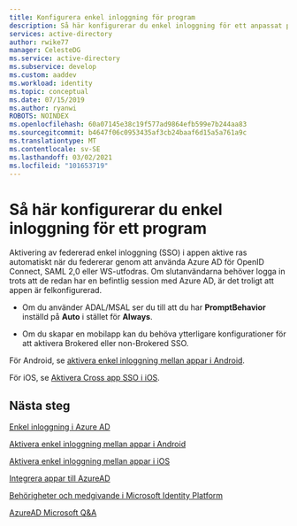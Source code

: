 ```yaml
---
title: Konfigurera enkel inloggning för program
description: Så här konfigurerar du enkel inloggning för ett anpassat program som du utvecklar och registrerar med Azure AD.
services: active-directory
author: rwike77
manager: CelesteDG
ms.service: active-directory
ms.subservice: develop
ms.custom: aaddev
ms.workload: identity
ms.topic: conceptual
ms.date: 07/15/2019
ms.author: ryanwi
ROBOTS: NOINDEX
ms.openlocfilehash: 60a07145e38c19f577ad9864efb599e7b244aa83
ms.sourcegitcommit: b4647f06c0953435af3cb24baaf6d15a5a761a9c
ms.translationtype: MT
ms.contentlocale: sv-SE
ms.lasthandoff: 03/02/2021
ms.locfileid: "101653719"
---
```

# <a name="how-to-configure-single-sign-on-for-an-application"></a>Så här konfigurerar du enkel inloggning för ett program

Aktivering av federerad enkel inloggning (SSO) i appen aktive ras automatiskt när du federerar genom att använda Azure AD för OpenID Connect, SAML 2,0 eller WS-utfodras. Om slutanvändarna behöver logga in trots att de redan har en befintlig session med Azure AD, är det troligt att appen är felkonfigurerad.

* Om du använder ADAL/MSAL ser du till att du har **PromptBehavior** inställd på **Auto** i stället för **Always**.

* Om du skapar en mobilapp kan du behöva ytterligare konfigurationer för att aktivera Brokered eller non-Brokered SSO.

För Android, se [aktivera enkel inloggning mellan appar i Android](../azuread-dev/howto-v1-enable-sso-android.md).<br>

För iOS, se [Aktivera Cross app SSO i iOS](../azuread-dev/howto-v1-enable-sso-ios.md).

## <a name="next-steps"></a>Nästa steg

[Enkel inloggning i Azure AD](../manage-apps/what-is-single-sign-on.md)<br>

[Aktivera enkel inloggning mellan appar i Android](../azuread-dev/howto-v1-enable-sso-android.md)<br>

[Aktivera enkel inloggning mellan appar i iOS](../azuread-dev/howto-v1-enable-sso-ios.md)<br>

[Integrera appar till AzureAD](./quickstart-register-app.md)<br>

[Behörigheter och medgivande i Microsoft Identity Platform](./v2-permissions-and-consent.md)<br>

[AzureAD Microsoft Q&A](/answers/topics/azure-active-directory.html)